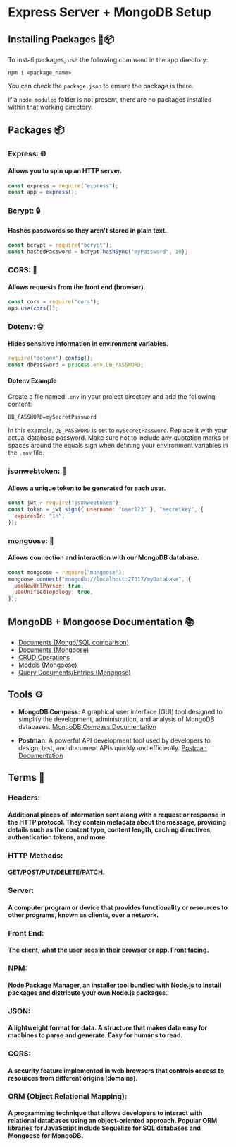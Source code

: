 # Express Server + MongoDB Setup

## Installing Packages 💾📦

To install packages, use the following command in the app directory:

```
npm i <package_name>
```

You can check the `package.json` to ensure the package is there.

If a `node_modules` folder is not present, there are no packages installed within that working directory.

## Packages 📦

### **Express**: 🌐

#### Allows you to spin up an HTTP server.

```javascript
const express = require("express");
const app = express();
```

### **Bcrypt**: 🔒

#### Hashes passwords so they aren't stored in plain text.

```javascript
const bcrypt = require("bcrypt");
const hashedPassword = bcrypt.hashSync("myPassword", 10);
```

### **CORS**: 📜

#### Allows requests from the front end (browser).

```javascript
const cors = require("cors");
app.use(cors());
```

### **Dotenv**: 🤐

#### Hides sensitive information in environment variables.

```javascript
require("dotenv").config();
const dbPassword = process.env.DB_PASSWORD;
```

#### Dotenv Example

Create a file named `.env` in your project directory and add the following content:

```
DB_PASSWORD=mySecretPassword
```

In this example, `DB_PASSWORD` is set to `mySecretPassword`. Replace it with your actual database password. Make sure not to include any quotation marks or spaces around the equals sign when defining your environment variables in the `.env` file.

### **jsonwebtoken**: 🎫

#### Allows a unique token to be generated for each user.

```javascript
const jwt = require("jsonwebtoken");
const token = jwt.sign({ username: "user123" }, "secretkey", {
  expiresIn: "1h",
});
```

### **mongoose**: 📅

#### Allows connection and interaction with our MongoDB database.

```javascript
const mongoose = require("mongoose");
mongoose.connect("mongodb://localhost:27017/myDatabase", {
  useNewUrlParser: true,
  useUnifiedTopology: true,
});
```

## MongoDB + Mongoose Documentation 📚

- [Documents (Mongo/SQL comparison)](https://www.mongodb.com/docs/manual/reference/sql-comparison/)
- [Documents (Mongoose)](https://mongoosejs.com/docs/documents.html)
- [CRUD Operations](https://www.mongodb.com/docs/manual/crud/)
- [Models (Mongoose)](https://mongoosejs.com/docs/models.html)
- [Query Documents/Entries (Mongoose)](https://mongoosejs.com/docs/queries.html)

## Tools ⚙️

- **MongoDB Compass**: A graphical user interface (GUI) tool designed to simplify the development, administration, and analysis of MongoDB databases.
  [MongoDB Compass Documentation](https://docs.mongodb.com/compass/)

- **Postman**: A powerful API development tool used by developers to design, test, and document APIs quickly and efficiently.
  [Postman Documentation](https://learning.postman.com/docs/getting-started/introduction/)

## Terms 📖

### **Headers**:

#### Additional pieces of information sent along with a request or response in the HTTP protocol. They contain metadata about the message, providing details such as the content type, content length, caching directives, authentication tokens, and more.

### **HTTP Methods**:

#### GET/POST/PUT/DELETE/PATCH.

### **Server**:

#### A computer program or device that provides functionality or resources to other programs, known as clients, over a network.

### **Front End**:

#### The client, what the user sees in their browser or app. Front facing.

### **NPM**:

#### Node Package Manager, an installer tool bundled with Node.js to install packages and distribute your own Node.js packages.

### **JSON**:

#### A lightweight format for data. A structure that makes data easy for machines to parse and generate. Easy for humans to read.

### **CORS**:

#### A security feature implemented in web browsers that controls access to resources from different origins (domains).

### **ORM (Object Relational Mapping)**:

#### A programming technique that allows developers to interact with relational databases using an object-oriented approach. Popular ORM libraries for JavaScript include Sequelize for SQL databases and Mongoose for MongoDB.
